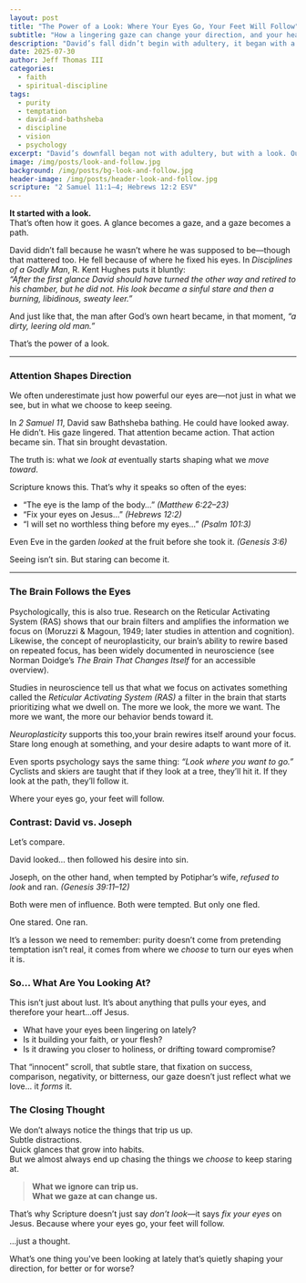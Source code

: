 ```yaml
---
layout: post
title: "The Power of a Look: Where Your Eyes Go, Your Feet Will Follow"
subtitle: "How a lingering gaze can change your direction, and your heart"
description: "David’s fall didn’t begin with adultery, it began with a look. This post explores the biblical and psychological truth that our gaze often determines our direction."
date: 2025-07-30
author: Jeff Thomas III
categories:
  - faith
  - spiritual-discipline
tags:
  - purity
  - temptation
  - david-and-bathsheba
  - discipline
  - vision
  - psychology
excerpt: "David’s downfall began not with adultery, but with a look. Our gaze shapes our steps, toward Christ or away from Him. Where are your eyes leading you?"
image: /img/posts/look-and-follow.jpg
background: /img/posts/bg-look-and-follow.jpg
header-image: /img/posts/header-look-and-follow.jpg
scripture: "2 Samuel 11:1–4; Hebrews 12:2 ESV"
---
```


**It started with a look.**  
That’s often how it goes. A glance becomes a gaze, and a gaze becomes a path.

David didn’t fall because he wasn’t where he was supposed to be—though that mattered too. He fell because of where he fixed his eyes. In *Disciplines of a Godly Man*, R. Kent Hughes puts it bluntly:  
*“After the first glance David should have turned the other way and retired to his chamber, but he did not. His look became a sinful stare and then a burning, libidinous, sweaty leer.”*

And just like that, the man after God’s own heart became, in that moment, *“a dirty, leering old man.”*

That’s the power of a look.

---

### Attention Shapes Direction

We often underestimate just how powerful our eyes are—not just in what we see, but in what we choose to keep seeing.

In *2 Samuel 11*, David saw Bathsheba bathing. He could have looked away. He didn’t. His gaze lingered. That attention became action. That action became sin. That sin brought devastation.

The truth is: what we *look at* eventually starts shaping what we *move toward*.

Scripture knows this. That’s why it speaks so often of the eyes:

- “The eye is the lamp of the body…” *(Matthew 6:22–23)*
- “Fix your eyes on Jesus…” *(Hebrews 12:2)*
- “I will set no worthless thing before my eyes…” *(Psalm 101:3)*

Even Eve in the garden *looked* at the fruit before she took it. *(Genesis 3:6)*

Seeing isn’t sin. But staring can become it.

---

### The Brain Follows the Eyes

Psychologically, this is also true. Research on the Reticular Activating System (RAS) shows that our brain filters and amplifies the information we focus on (Moruzzi & Magoun, 1949; later studies in attention and cognition). Likewise, the concept of neuroplasticity, our brain’s ability to rewire based on repeated focus, has been widely documented in neuroscience (see Norman Doidge’s *The Brain That Changes Itself* for an accessible overview).

Studies in neuroscience tell us that what we focus on activates something called the *Reticular Activating System (RAS)* a filter in the brain that starts prioritizing what we dwell on. The more we look, the more we want. The more we want, the more our behavior bends toward it.

*Neuroplasticity* supports this too,your brain rewires itself around your focus. Stare long enough at something, and your desire adapts to want more of it.

Even sports psychology says the same thing: *“Look where you want to go.”* Cyclists and skiers are taught that if they look at a tree, they’ll hit it. If they look at the path, they’ll follow it.

Where your eyes go, your feet will follow.

### Contrast: David vs. Joseph

Let’s compare.

David looked… then followed his desire into sin.

Joseph, on the other hand, when tempted by Potiphar’s wife, *refused to look* and ran. *(Genesis 39:11–12)*

Both were men of influence. Both were tempted. But only one fled.

One stared. One ran.

It’s a lesson we need to remember: purity doesn’t come from pretending temptation isn’t real, it comes from where we *choose* to turn our eyes when it is.

### So… What Are You Looking At?

This isn’t just about lust. It’s about anything that pulls your eyes, and therefore your heart...off Jesus.

- What have your eyes been lingering on lately?
- Is it building your faith, or your flesh?
- Is it drawing you closer to holiness, or drifting toward compromise?

That “innocent” scroll, that subtle stare, that fixation on success, comparison, negativity, or bitterness, our gaze doesn’t just reflect what we love… it *forms* it.

### The Closing Thought

We don’t always notice the things that trip us up.  
Subtle distractions.  
Quick glances that grow into habits.  
But we almost always end up chasing the things we *choose* to keep staring at.

> **What we ignore can trip us.**  
> **What we gaze at can change us.**

That’s why Scripture doesn’t just say *don’t look*—it says *fix your eyes* on Jesus. Because where your eyes go, your feet will follow.

…just a thought.

What’s one thing you've been looking at lately that’s quietly shaping your direction, for better or for worse?

<!--stackedit_data:
eyJoaXN0b3J5IjpbMjIxMjQ2MTAwXX0=
-->